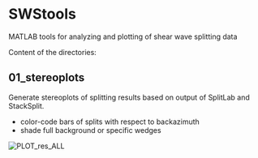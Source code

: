 # SWStools
MATLAB tools for analyzing and plotting of shear wave splitting data

Content of the directories:

## 01_stereoplots
Generate stereoplots of splitting results based on output of SplitLab and StackSplit.

- color-code bars of splits with respect to backazimuth
- shade full background or specific wedges

![PLOT_res_ALL](https://user-images.githubusercontent.com/23025878/56903070-dfe03a00-6a9b-11e9-9cc0-606d9c2a4173.png)

